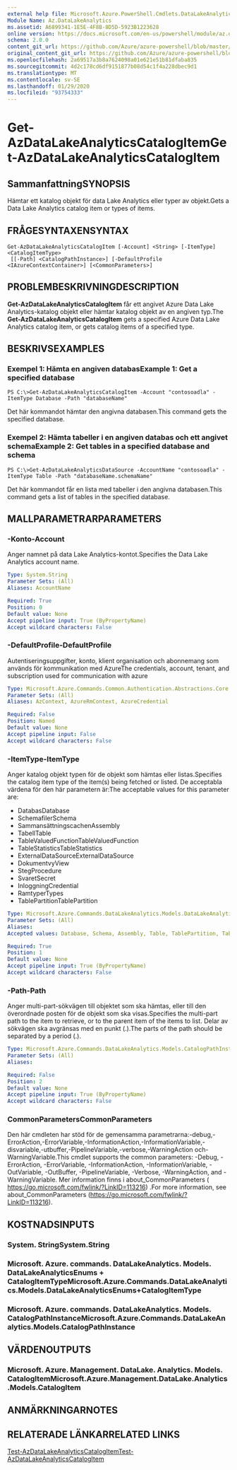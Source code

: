 ```yaml
---
external help file: Microsoft.Azure.PowerShell.Cmdlets.DataLakeAnalytics.dll-Help.xml
Module Name: Az.DataLakeAnalytics
ms.assetid: A6899341-1E5E-4F8B-8D5D-5923B1223628
online version: https://docs.microsoft.com/en-us/powershell/module/az.datalakeanalytics/get-azdatalakeanalyticscatalogitem
schema: 2.0.0
content_git_url: https://github.com/Azure/azure-powershell/blob/master/src/DataLakeAnalytics/DataLakeAnalytics/help/Get-AzDataLakeAnalyticsCatalogItem.md
original_content_git_url: https://github.com/Azure/azure-powershell/blob/master/src/DataLakeAnalytics/DataLakeAnalytics/help/Get-AzDataLakeAnalyticsCatalogItem.md
ms.openlocfilehash: 2a69517a3b8a7624098a01e621e51b81dfaba835
ms.sourcegitcommit: 4d2c178cd6df9151877b08d54c1f4a228dbec9d1
ms.translationtype: MT
ms.contentlocale: sv-SE
ms.lasthandoff: 01/29/2020
ms.locfileid: "93754333"
---
```

# <span data-ttu-id="895ca-101">Get-AzDataLakeAnalyticsCatalogItem</span><span class="sxs-lookup"><span data-stu-id="895ca-101">Get-AzDataLakeAnalyticsCatalogItem</span></span>

## <span data-ttu-id="895ca-102">Sammanfattning</span><span class="sxs-lookup"><span data-stu-id="895ca-102">SYNOPSIS</span></span>
<span data-ttu-id="895ca-103">Hämtar ett katalog objekt för data Lake Analytics eller typer av objekt.</span><span class="sxs-lookup"><span data-stu-id="895ca-103">Gets a Data Lake Analytics catalog item or types of items.</span></span>

## <span data-ttu-id="895ca-104">FRÅGESYNTAXEN</span><span class="sxs-lookup"><span data-stu-id="895ca-104">SYNTAX</span></span>

```
Get-AzDataLakeAnalyticsCatalogItem [-Account] <String> [-ItemType] <CatalogItemType>
 [[-Path] <CatalogPathInstance>] [-DefaultProfile <IAzureContextContainer>] [<CommonParameters>]
```

## <span data-ttu-id="895ca-105">PROBLEMBESKRIVNING</span><span class="sxs-lookup"><span data-stu-id="895ca-105">DESCRIPTION</span></span>
<span data-ttu-id="895ca-106">**Get-AzDataLakeAnalyticsCatalogItem** får ett angivet Azure Data Lake Analytics-katalog objekt eller hämtar katalog objekt av en angiven typ.</span><span class="sxs-lookup"><span data-stu-id="895ca-106">The **Get-AzDataLakeAnalyticsCatalogItem** gets a specified Azure Data Lake Analytics catalog item, or gets catalog items of a specified type.</span></span>

## <span data-ttu-id="895ca-107">BESKRIVS</span><span class="sxs-lookup"><span data-stu-id="895ca-107">EXAMPLES</span></span>

### <span data-ttu-id="895ca-108">Exempel 1: Hämta en angiven databas</span><span class="sxs-lookup"><span data-stu-id="895ca-108">Example 1: Get a specified database</span></span>
```
PS C:\>Get-AzDataLakeAnalyticsCatalogItem -Account "contosoadla" -ItemType Database -Path "databaseName"
```

<span data-ttu-id="895ca-109">Det här kommandot hämtar den angivna databasen.</span><span class="sxs-lookup"><span data-stu-id="895ca-109">This command gets the specified database.</span></span>

### <span data-ttu-id="895ca-110">Exempel 2: Hämta tabeller i en angiven databas och ett angivet schema</span><span class="sxs-lookup"><span data-stu-id="895ca-110">Example 2: Get tables in a specified database and schema</span></span>
```
PS C:\>Get-AzDataLakeAnalyticsDataSource -AccountName "contosoadla" -ItemType Table -Path "databaseName.schemaName"
```

<span data-ttu-id="895ca-111">Det här kommandot får en lista med tabeller i den angivna databasen.</span><span class="sxs-lookup"><span data-stu-id="895ca-111">This command gets a list of tables in the specified database.</span></span>

## <span data-ttu-id="895ca-112">MALLPARAMETRAR</span><span class="sxs-lookup"><span data-stu-id="895ca-112">PARAMETERS</span></span>

### <span data-ttu-id="895ca-113">-Konto</span><span class="sxs-lookup"><span data-stu-id="895ca-113">-Account</span></span>
<span data-ttu-id="895ca-114">Anger namnet på data Lake Analytics-kontot.</span><span class="sxs-lookup"><span data-stu-id="895ca-114">Specifies the Data Lake Analytics account name.</span></span>

```yaml
Type: System.String
Parameter Sets: (All)
Aliases: AccountName

Required: True
Position: 0
Default value: None
Accept pipeline input: True (ByPropertyName)
Accept wildcard characters: False
```

### <span data-ttu-id="895ca-115">-DefaultProfile</span><span class="sxs-lookup"><span data-stu-id="895ca-115">-DefaultProfile</span></span>
<span data-ttu-id="895ca-116">Autentiseringsuppgifter, konto, klient organisation och abonnemang som används för kommunikation med Azure</span><span class="sxs-lookup"><span data-stu-id="895ca-116">The credentials, account, tenant, and subscription used for communication with azure</span></span>

```yaml
Type: Microsoft.Azure.Commands.Common.Authentication.Abstractions.Core.IAzureContextContainer
Parameter Sets: (All)
Aliases: AzContext, AzureRmContext, AzureCredential

Required: False
Position: Named
Default value: None
Accept pipeline input: False
Accept wildcard characters: False
```

### <span data-ttu-id="895ca-117">-ItemType</span><span class="sxs-lookup"><span data-stu-id="895ca-117">-ItemType</span></span>
<span data-ttu-id="895ca-118">Anger katalog objekt typen för de objekt som hämtas eller listas.</span><span class="sxs-lookup"><span data-stu-id="895ca-118">Specifies the catalog item type of the item(s) being fetched or listed.</span></span>
<span data-ttu-id="895ca-119">De acceptabla värdena för den här parametern är:</span><span class="sxs-lookup"><span data-stu-id="895ca-119">The acceptable values for this parameter are:</span></span>
- <span data-ttu-id="895ca-120">Databas</span><span class="sxs-lookup"><span data-stu-id="895ca-120">Database</span></span>
- <span data-ttu-id="895ca-121">Schemafiler</span><span class="sxs-lookup"><span data-stu-id="895ca-121">Schema</span></span>
- <span data-ttu-id="895ca-122">Sammansättningscachen</span><span class="sxs-lookup"><span data-stu-id="895ca-122">Assembly</span></span>
- <span data-ttu-id="895ca-123">Tabell</span><span class="sxs-lookup"><span data-stu-id="895ca-123">Table</span></span>
- <span data-ttu-id="895ca-124">TableValuedFunction</span><span class="sxs-lookup"><span data-stu-id="895ca-124">TableValuedFunction</span></span>
- <span data-ttu-id="895ca-125">TableStatistics</span><span class="sxs-lookup"><span data-stu-id="895ca-125">TableStatistics</span></span>
- <span data-ttu-id="895ca-126">ExternalDataSource</span><span class="sxs-lookup"><span data-stu-id="895ca-126">ExternalDataSource</span></span>
- <span data-ttu-id="895ca-127">Dokumentvy</span><span class="sxs-lookup"><span data-stu-id="895ca-127">View</span></span>
- <span data-ttu-id="895ca-128">Steg</span><span class="sxs-lookup"><span data-stu-id="895ca-128">Procedure</span></span>
- <span data-ttu-id="895ca-129">Svaret</span><span class="sxs-lookup"><span data-stu-id="895ca-129">Secret</span></span>
- <span data-ttu-id="895ca-130">Inloggning</span><span class="sxs-lookup"><span data-stu-id="895ca-130">Credential</span></span>
- <span data-ttu-id="895ca-131">Ramtyper</span><span class="sxs-lookup"><span data-stu-id="895ca-131">Types</span></span>
- <span data-ttu-id="895ca-132">TablePartition</span><span class="sxs-lookup"><span data-stu-id="895ca-132">TablePartition</span></span>

```yaml
Type: Microsoft.Azure.Commands.DataLakeAnalytics.Models.DataLakeAnalyticsEnums+CatalogItemType
Parameter Sets: (All)
Aliases:
Accepted values: Database, Schema, Assembly, Table, TablePartition, TableValuedFunction, TableStatistics, ExternalDataSource, View, Procedure, Secret, Credential, Types, Package

Required: True
Position: 1
Default value: None
Accept pipeline input: True (ByPropertyName)
Accept wildcard characters: False
```

### <span data-ttu-id="895ca-133">-Path</span><span class="sxs-lookup"><span data-stu-id="895ca-133">-Path</span></span>
<span data-ttu-id="895ca-134">Anger multi-part-sökvägen till objektet som ska hämtas, eller till den överordnade posten för de objekt som ska visas.</span><span class="sxs-lookup"><span data-stu-id="895ca-134">Specifies the multi-part path to the item to retrieve, or to the parent item of the items to list.</span></span>
<span data-ttu-id="895ca-135">Delar av sökvägen ska avgränsas med en punkt (.).</span><span class="sxs-lookup"><span data-stu-id="895ca-135">The parts of the path should be separated by a period (.).</span></span>

```yaml
Type: Microsoft.Azure.Commands.DataLakeAnalytics.Models.CatalogPathInstance
Parameter Sets: (All)
Aliases:

Required: False
Position: 2
Default value: None
Accept pipeline input: True (ByPropertyName)
Accept wildcard characters: False
```

### <span data-ttu-id="895ca-136">CommonParameters</span><span class="sxs-lookup"><span data-stu-id="895ca-136">CommonParameters</span></span>
<span data-ttu-id="895ca-137">Den här cmdleten har stöd för de gemensamma parametrarna:-debug,-ErrorAction,-ErrorVariable,-InformationAction,-InformationVariable,-disvariable,-utbuffer,-PipelineVariable,-verbose,-WarningAction och-WarningVariable.</span><span class="sxs-lookup"><span data-stu-id="895ca-137">This cmdlet supports the common parameters: -Debug, -ErrorAction, -ErrorVariable, -InformationAction, -InformationVariable, -OutVariable, -OutBuffer, -PipelineVariable, -Verbose, -WarningAction, and -WarningVariable.</span></span> <span data-ttu-id="895ca-138">Mer information finns i about_CommonParameters ( https://go.microsoft.com/fwlink/?LinkID=113216) .</span><span class="sxs-lookup"><span data-stu-id="895ca-138">For more information, see about_CommonParameters (https://go.microsoft.com/fwlink/?LinkID=113216).</span></span>

## <span data-ttu-id="895ca-139">KOSTNADS</span><span class="sxs-lookup"><span data-stu-id="895ca-139">INPUTS</span></span>

### <span data-ttu-id="895ca-140">System. String</span><span class="sxs-lookup"><span data-stu-id="895ca-140">System.String</span></span>

### <span data-ttu-id="895ca-141">Microsoft. Azure. commands. DataLakeAnalytics. Models. DataLakeAnalyticsEnums + CatalogItemType</span><span class="sxs-lookup"><span data-stu-id="895ca-141">Microsoft.Azure.Commands.DataLakeAnalytics.Models.DataLakeAnalyticsEnums+CatalogItemType</span></span>

### <span data-ttu-id="895ca-142">Microsoft. Azure. commands. DataLakeAnalytics. Models. CatalogPathInstance</span><span class="sxs-lookup"><span data-stu-id="895ca-142">Microsoft.Azure.Commands.DataLakeAnalytics.Models.CatalogPathInstance</span></span>

## <span data-ttu-id="895ca-143">VÄRDEN</span><span class="sxs-lookup"><span data-stu-id="895ca-143">OUTPUTS</span></span>

### <span data-ttu-id="895ca-144">Microsoft. Azure. Management. DataLake. Analytics. Models. CatalogItem</span><span class="sxs-lookup"><span data-stu-id="895ca-144">Microsoft.Azure.Management.DataLake.Analytics.Models.CatalogItem</span></span>

## <span data-ttu-id="895ca-145">ANMÄRKNINGAR</span><span class="sxs-lookup"><span data-stu-id="895ca-145">NOTES</span></span>

## <span data-ttu-id="895ca-146">RELATERADE LÄNKAR</span><span class="sxs-lookup"><span data-stu-id="895ca-146">RELATED LINKS</span></span>

[<span data-ttu-id="895ca-147">Test-AzDataLakeAnalyticsCatalogItem</span><span class="sxs-lookup"><span data-stu-id="895ca-147">Test-AzDataLakeAnalyticsCatalogItem</span></span>](./Test-AzDataLakeAnalyticsCatalogItem.md)


